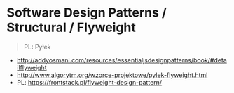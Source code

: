 # Software Design Patterns / Structural / Flyweight

> PL: Pyłek

* <http://addyosmani.com/resources/essentialjsdesignpatterns/book/#detailflyweight>
* <http://www.algorytm.org/wzorce-projektowe/pylek-flyweight.html>
* PL: <https://frontstack.pl/flyweight-design-pattern/>
